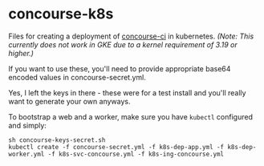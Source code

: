 # concourse-k8s

Files for creating a deployment of [concourse-ci](https://concourse.ci/) in kubernetes. _(Note: This currently does not work in GKE due to a kernel requirement of 3.19 or higher.)_

If you want to use these, you'll need to provide appropriate base64 encoded values in concourse-secret.yml.

Yes, I left the keys in there - these were for a test install and you'll really want to generate your own anyways.

To bootstrap a web and a worker, make sure you have `kubectl` configured and simply:

```
sh concourse-keys-secret.sh
kubectl create -f concourse-secret.yml -f k8s-dep-app.yml -f k8s-dep-worker.yml -f k8s-svc-concourse.yml -f k8s-ing-concourse.yml
```
